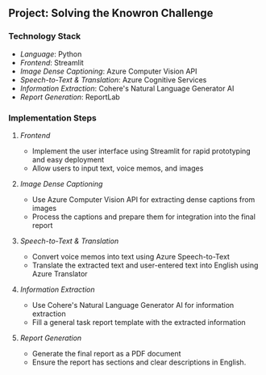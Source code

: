 ## Project: Solving the Knowron Challenge

### Technology Stack
- *Language*: Python
- *Frontend*: Streamlit
- *Image Dense Captioning*: Azure Computer Vision API
- *Speech-to-Text & Translation*: Azure Cognitive Services
- *Information Extraction*: Cohere's Natural Language Generator AI
- *Report Generation*: ReportLab

### Implementation Steps

1. *Frontend*
   - Implement the user interface using Streamlit for rapid prototyping and easy deployment
   - Allow users to input text, voice memos, and images

2. *Image Dense Captioning*
   - Use Azure Computer Vision API for extracting dense captions from images
   - Process the captions and prepare them for integration into the final report

3. *Speech-to-Text & Translation*
   - Convert voice memos into text using Azure Speech-to-Text
   - Translate the extracted text and user-entered text into English using Azure Translator

4. *Information Extraction*
   - Use Cohere's Natural Language Generator AI for information extraction
   - Fill a general task report template with the extracted information

5. *Report Generation*
   - Generate the final report as a PDF document
   - Ensure the report has sections and clear descriptions in English.
